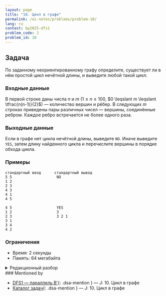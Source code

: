 ```yaml
---
layout: page
title: "10. Цикл в графе"
permalink: /oi-notes/problems/problem-10/
lang: ru
contest: bp2025-dfs1
problem_code: J
problem_id: 10
---
```


## Задача

По заданному неориентированному графу определите, существует ли в нём простой цикл нечётной длины, и выведите любой такой цикл.

### Входные данные

В первой строке даны числа $n$ и $m$ ($1 \leqslant n \leqslant 100$, $0 \leqslant m \leqslant \tfrac{n(n-1)}{2}$) — количество вершин и рёбер. В следующих $m$ строках приведены пары различных чисел — вершины, соединённые ребром. Каждое ребро встречается не более одного раза.

### Выходные данные

Если в графе нет цикла нечётной длины, выведите `NO`. Иначе выведите `YES`, затем длину найденного цикла и перечислите вершины в порядке обхода цикла.

### Примеры

```
стандартный ввод      стандартный вывод
5 5                    NO
1 2
2 3
4 3
4 1
4 5

4 5                    YES
1 2                    3
2 3                    3 2 1
3 1
3 4
4 2
```

### Ограничения

- Время: 2 секунды
- Память: 64 мегабайта

<details class="dsa-toggle">
<summary>Редакционный разбор</summary>

Параллельно проверке графа на двудольность можно восстановить нечётный цикл. Красим вершины DFS/BFS: стартовая вершина получает цвет $0$, её соседи — $1$, далее по модулю $2$. Когда встречаем ребро $(u, v)$, ведущее в уже окрашенную вершину того же цвета, мы нашли конфликт и, следовательно, нечётный цикл.

Для восстановления цикла храним массив `parent`. Пусть `u` и `v` — конфликтующие вершины. Поднимаемся по родителям от обеих вершин, пока не встретим общую вершину $w$ (первый общий предок). Сохраняем цепочку `u → ... → w`, затем добавляем цепочку `w → ... → v` в обратном порядке и завершаем ребром `(v, u)`. Общая длина получается нечётной, потому что конфликт возник у вершин одного цвета.

Если конфликтов нет, граф двудольный и ответ «NO». Ограничения позволяют хранить списки смежности и выполнять один DFS за $O(n + m)$.

</details>
### Mentioned by

<!-- dsa-mentioned-by:start -->
- [DFS1 — параллель B'](../../../bp2025/contests/dfs1/){: .dsa-mention } — J: 10. Цикл в графе
- [Каталог задач](../../../problems/){: .dsa-mention } — J: 10. Цикл в графе
<!-- dsa-mentioned-by:end -->


